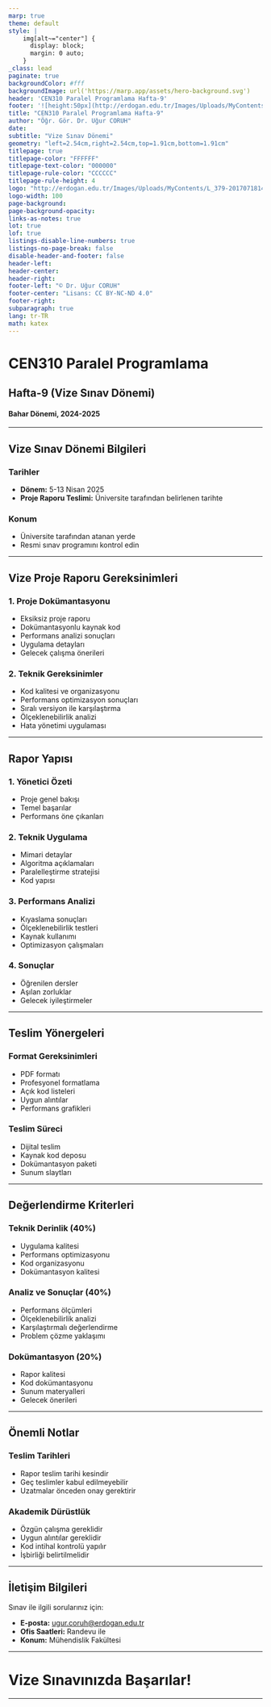 ```yaml
---
marp: true
theme: default
style: |
    img[alt~="center"] {
      display: block;
      margin: 0 auto;
    }
_class: lead
paginate: true
backgroundColor: #fff
backgroundImage: url('https://marp.app/assets/hero-background.svg')
header: 'CEN310 Paralel Programlama Hafta-9'
footer: '![height:50px](http://erdogan.edu.tr/Images/Uploads/MyContents/L_379-20170718142719217230.jpg) RTEÜ CEN310 Hafta-9'
title: "CEN310 Paralel Programlama Hafta-9"
author: "Öğr. Gör. Dr. Uğur CORUH"
date:
subtitle: "Vize Sınav Dönemi"
geometry: "left=2.54cm,right=2.54cm,top=1.91cm,bottom=1.91cm"
titlepage: true
titlepage-color: "FFFFFF"
titlepage-text-color: "000000"
titlepage-rule-color: "CCCCCC"
titlepage-rule-height: 4
logo: "http://erdogan.edu.tr/Images/Uploads/MyContents/L_379-20170718142719217230.jpg"
logo-width: 100 
page-background:
page-background-opacity:
links-as-notes: true
lot: true
lof: true
listings-disable-line-numbers: true
listings-no-page-break: false
disable-header-and-footer: false
header-left:
header-center:
header-right:
footer-left: "© Dr. Uğur CORUH"
footer-center: "Lisans: CC BY-NC-ND 4.0"
footer-right:
subparagraph: true
lang: tr-TR
math: katex
---
```


<!-- _backgroundColor: aquq -->

<!-- _color: orange -->

<!-- paginate: false -->

# CEN310 Paralel Programlama

## Hafta-9 (Vize Sınav Dönemi)

#### Bahar Dönemi, 2024-2025

---

## Vize Sınav Dönemi Bilgileri

### Tarihler
- **Dönem:** 5-13 Nisan 2025
- **Proje Raporu Teslimi:** Üniversite tarafından belirlenen tarihte

### Konum
- Üniversite tarafından atanan yerde
- Resmi sınav programını kontrol edin

---

## Vize Proje Raporu Gereksinimleri

### 1. Proje Dokümantasyonu
- Eksiksiz proje raporu
- Dokümantasyonlu kaynak kod
- Performans analizi sonuçları
- Uygulama detayları
- Gelecek çalışma önerileri

### 2. Teknik Gereksinimler
- Kod kalitesi ve organizasyonu
- Performans optimizasyon sonuçları
- Sıralı versiyon ile karşılaştırma
- Ölçeklenebilirlik analizi
- Hata yönetimi uygulaması

---

## Rapor Yapısı

### 1. Yönetici Özeti
- Proje genel bakışı
- Temel başarılar
- Performans öne çıkanları

### 2. Teknik Uygulama
- Mimari detaylar
- Algoritma açıklamaları
- Paralelleştirme stratejisi
- Kod yapısı

### 3. Performans Analizi
- Kıyaslama sonuçları
- Ölçeklenebilirlik testleri
- Kaynak kullanımı
- Optimizasyon çalışmaları

### 4. Sonuçlar
- Öğrenilen dersler
- Aşılan zorluklar
- Gelecek iyileştirmeler

---

## Teslim Yönergeleri

### Format Gereksinimleri
- PDF formatı
- Profesyonel formatlama
- Açık kod listeleri
- Uygun alıntılar
- Performans grafikleri

### Teslim Süreci
- Dijital teslim
- Kaynak kod deposu
- Dokümantasyon paketi
- Sunum slaytları

---

## Değerlendirme Kriterleri

### Teknik Derinlik (40%)
- Uygulama kalitesi
- Performans optimizasyonu
- Kod organizasyonu
- Dokümantasyon kalitesi

### Analiz ve Sonuçlar (40%)
- Performans ölçümleri
- Ölçeklenebilirlik analizi
- Karşılaştırmalı değerlendirme
- Problem çözme yaklaşımı

### Dokümantasyon (20%)
- Rapor kalitesi
- Kod dokümantasyonu
- Sunum materyalleri
- Gelecek önerileri

---

## Önemli Notlar

### Teslim Tarihleri
- Rapor teslim tarihi kesindir
- Geç teslimler kabul edilmeyebilir
- Uzatmalar önceden onay gerektirir

### Akademik Dürüstlük
- Özgün çalışma gereklidir
- Uygun alıntılar gereklidir
- Kod intihal kontrolü yapılır
- İşbirliği belirtilmelidir

---

## İletişim Bilgileri

Sınav ile ilgili sorularınız için:

- **E-posta:** ugur.coruh@erdogan.edu.tr
- **Ofis Saatleri:** Randevu ile
- **Konum:** Mühendislik Fakültesi

---

<!-- _backgroundColor: aquq -->

<!-- _color: orange -->

# Vize Sınavınızda Başarılar!

--- 